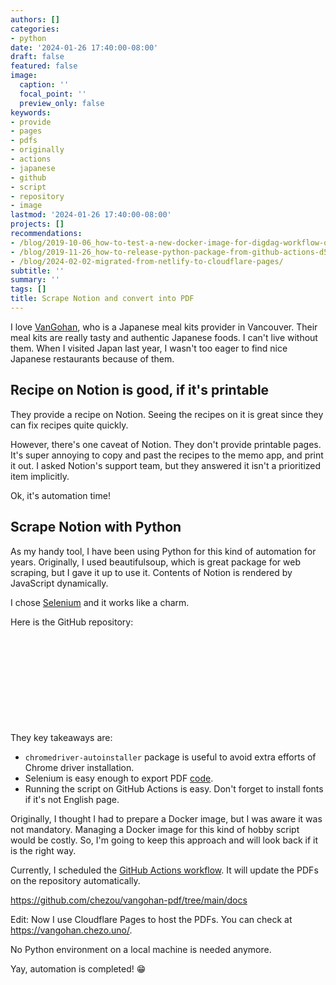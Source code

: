 ```yaml
---
authors: []
categories:
- python
date: '2024-01-26 17:40:00-08:00'
draft: false
featured: false
image:
  caption: ''
  focal_point: ''
  preview_only: false
keywords:
- provide
- pages
- pdfs
- originally
- actions
- japanese
- github
- script
- repository
- image
lastmod: '2024-01-26 17:40:00-08:00'
projects: []
recommendations:
- /blog/2019-10-06_how-to-test-a-new-docker-image-for-digdag-workflow-on-circleci--c8bb92987877/
- /blog/2019-11-26_how-to-release-python-package-from-github-actions-d5a1d8edba6e/
- /blog/2024-02-02-migrated-from-netlify-to-cloudflare-pages/
subtitle: ''
summary: ''
tags: []
title: Scrape Notion and convert into PDF
---
```


I love [VanGohan](https://www.vangohan.com/), who is a Japanese meal kits provider in Vancouver. Their meal kits are really tasty and authentic Japanese foods. I can't live without them. When I visited Japan last year, I wasn't too eager to find nice Japanese restaurants because of them.

## Recipe on Notion is good, if it's printable

They provide a recipe on Notion. Seeing the recipes on it is great since they can fix recipes quite quickly.

However, there's one caveat of Notion. They don't provide printable pages. It's super annoying to copy and past the recipes to the memo app, and print it out. I asked Notion's support team, but they answered it isn't a prioritized item implicitly.

Ok, it's automation time!

## Scrape Notion with Python

As my handy tool, I have been using Python for this kind of automation for years. Originally, I used beautifulsoup, which is great package for web scraping, but I gave it up to use it. Contents of Notion is rendered by JavaScript dynamically.

I chose [Selenium](https://selenium-python.readthedocs.io/) and it works like a charm.

Here is the GitHub repository:

<div class="iframely-embed"><div class="iframely-responsive" style="height: 140px; padding-bottom: 0;"><a href="https://github.com/chezou/vangohan-pdf" data-iframely-url="//iframely.net/cP0eFmn?card=small"></a></div></div><script async src="//iframely.net/embed.js"></script>

They key takeaways are:

- `chromedriver-autoinstaller` package is useful to avoid extra efforts of Chrome driver installation.
- Selenium is easy enough to export PDF [code](https://github.com/chezou/vangohan-pdf/blob/004eaa83a45f2a238b5065a0474903a60838a94d/fetch_vangohan.py#L200-L212).
- Running the script on GitHub Actions is easy. Don't forget to install fonts if it's not English page.

Originally, I thought I had to prepare a Docker image, but I was aware it was not mandatory. Managing a Docker image for this kind of hobby script would be costly. So, I'm going to keep this approach and will look back if it is the right way.

Currently, I scheduled the [GitHub Actions workflow](https://github.com/chezou/vangohan-pdf/blob/main/.github/workflows/selenium_action.yaml). It will update the PDFs on the repository automatically.

https://github.com/chezou/vangohan-pdf/tree/main/docs

Edit: Now I use Cloudflare Pages to host the PDFs. You can check at https://vangohan.chezo.uno/.

No Python environment on a local machine is needed anymore.

Yay, automation is completed! 😁
